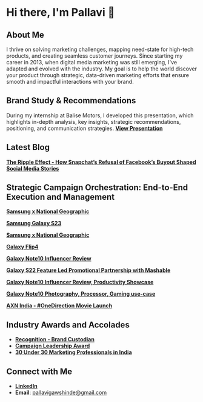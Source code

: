 # Hi there, I'm Pallavi 👋

## About Me
I thrive on solving marketing challenges, mapping need-state for high-tech products, and creating seamless customer journeys. Since starting my career in 2013, when digital media marketing was still emerging, I've adapted and evolved with the industry. My goal is to help the world discover your product through strategic, data-driven marketing efforts that ensure smooth and impactful interactions with your brand.

## Brand Study & Recommendations
During my internship at Balise Motors, I developed this presentation, which highlights in-depth analysis, key insights, strategic recommendations, positioning, and communication strategies.
**[View Presentation](https://drive.google.com/file/d/1p8Eg4yJk30HSmoqUeaCsXEXXSdnuyzBA/preview)**

## Latest Blog
**[The Ripple Effect - How Snapchat’s Refusal of Facebook’s Buyout Shaped Social Media Stories](https://www.linkedin.com/feed/update/urn:li:activity:7209852950289031169/)**

## Strategic Campaign Orchestration: End-to-End Execution and Management

**[Samsung x National Geographic](https://www.youtube.com/watch?v=uGZztvUL0zY&ab_channel=SamsungIndia)**

**[Samsung Galaxy S23](https://www.youtube.com/watch?v=kw7G_6UBy8g&ab_channel=SamsungIndia)**

**[Samsung x National Geographic](https://www.youtube.com/watch?v=fE1G_dRub2o&ab_channel=SamsungIndia)**

**[Galaxy Flip4](https://www.youtube.com/watch?v=1RAL9roh9Wk&ab_channel=SamsungIndia)**

**[Galaxy Note10 Influencer Review](https://www.youtube.com/watch?v=xMiSt2fT4lI&ab_channel=MashableIndia)**

**[Galaxy S22 Feature Led Promotional Partnership with Mashable](https://www.youtube.com/watch?v=BVOUEkwk70w&t=13s&ab_channel=MashableIndia)**

**[Galaxy Note10 Influencer Review, Productivity Showcase](https://www.youtube.com/watch?v=2dZgZUz0hIY&ab_channel=Tripoto)**

**[Galaxy Note10 Photography, Processor, Gaming use-case](https://www.youtube.com/watch?v=34Cukv2JA6g&ab_channel=Tripoto)**

**[AXN India - #OneDirection Movie Launch](https://www.youtube.com/watch?v=GCoD0dYEE7U&ab_channel=TonicWorldwide)**

## Industry Awards and Accolades
- **[Recognition - Brand Custodian](https://www.facebook.com/photo/?fbid=1131550686953768&set=a.1131537286955108)**
- **[Campaign Leadership Award](https://kyooriuscreative.awardsengine.com/?action=ows:entries.details&e=65528&project_year=2021)**
- **[30 Under 30 Marketing Professionals in India](https://www.slideshare.net/SocialSamosa/presenting-ss30under30-winners)**

## Connect with Me
- **[LinkedIn](https://www.linkedin.com/in/paveegee/)**
- **Email**: pallavigawshinde@gmail.com
